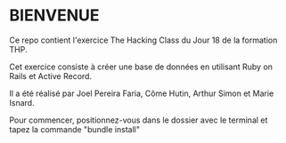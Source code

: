 # BIENVENUE
Ce repo contient l'exercice The Hacking Class du Jour 18 de la formation THP. 

Cet exercice consiste à créer une base de données en utilisant Ruby on Rails et Active Record.


Il a été réalisé par Joel Pereira Faria, Côme Hutin, Arthur Simon et Marie Isnard. 


Pour commencer, positionnez-vous dans le dossier avec le terminal et tapez la commande "bundle install" 
